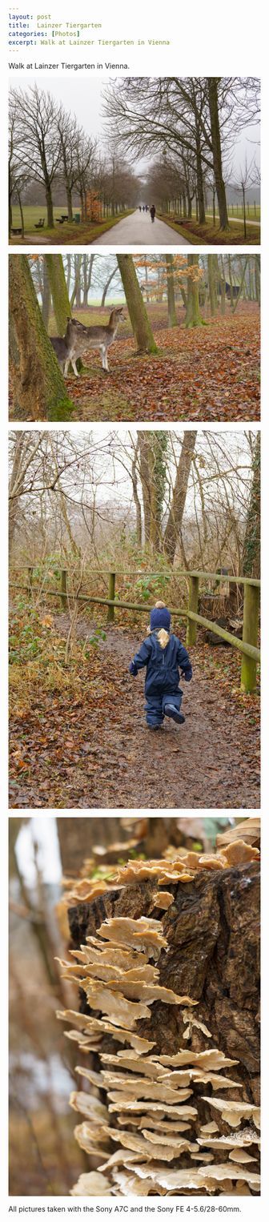 ```yaml
---
layout: post
title:  Lainzer Tiergarten
categories: [Photos] 
excerpt: Walk at Lainzer Tiergarten in Vienna
---
```

Walk at Lainzer Tiergarten in Vienna.

![Lainzer Tiergarten](../images/20210105/lainzer-tiergarten-1.jpg)

![Lainzer Tiergarten](../images/20210105/lainzer-tiergarten-2.jpg)

![Lainzer Tiergarten](../images/20210105/lainzer-tiergarten-3.jpg)

![Lainzer Tiergarten](../images/20210105/lainzer-tiergarten-4.jpg)

All pictures taken with the Sony A7C and the Sony FE 4-5.6/28-60mm.

